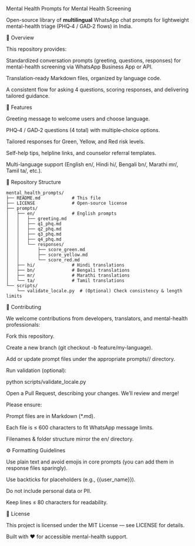Mental Health Prompts for Mental Health Screening

Open-source library of **multilingual** WhatsApp chat prompts for lightweight mental-health triage (PHQ‑4 / GAD‑2 flows) in India.

📖 Overview

This repository provides:

Standardized conversation prompts (greeting, questions, responses) for mental-health screening via WhatsApp Business App or API.

Translation-ready Markdown files, organized by language code.

A consistent flow for asking 4 questions, scoring responses, and delivering tailored guidance.

🚀 Features

Greeting message to welcome users and choose language.

PHQ‑4 / GAD‑2 questions (4 total) with multiple‑choice options.

Tailored responses for Green, Yellow, and Red risk levels.

Self-help tips, helpline links, and counselor referral templates.

Multi-language support (English en/, Hindi hi/, Bengali bn/, Marathi mr/, Tamil ta/, etc.).

📂 Repository Structure

```
mental_health_prompts/
├── README.md            # This file
├── LICENSE              # Open-source license
├── prompts/
│   ├── en/              # English prompts
│   │   ├── greeting.md
│   │   ├── q1_phq.md
│   │   ├── q2_phq.md
│   │   ├── q3_phq.md
│   │   ├── q4_phq.md
│   │   └── responses/
│   │       ├── score_green.md
│   │       ├── score_yellow.md
│   │       └── score_red.md
│   ├── hi/              # Hindi translations
│   ├── bn/              # Bengali translations
│   ├── mr/              # Marathi translations
│   └── ta/              # Tamil translations
└── scripts/
    └── validate_locale.py  # (Optional) Check consistency & length limits

```
🤝 Contributing

We welcome contributions from developers, translators, and mental-health professionals:

Fork this repository.

Create a new branch (git checkout -b feature/my-language).

Add or update prompt files under the appropriate prompts/<lang>/ directory.

Run validation (optional):

python scripts/validate_locale.py

Open a Pull Request, describing your changes. We’ll review and merge!

Please ensure:

Prompt files are in Markdown (*.md).

Each file is ≤ 600 characters to fit WhatsApp message limits.

Filenames & folder structure mirror the en/ directory.

⚙️ Formatting Guidelines

Use plain text and avoid emojis in core prompts (you can add them in response files sparingly).

Use backticks for placeholders (e.g., {{user_name}}).

Do not include personal data or PII.

Keep lines ≤ 80 characters for readability.

📜 License

This project is licensed under the MIT License — see LICENSE for details.

Built with ❤️ for accessible mental-health support.

